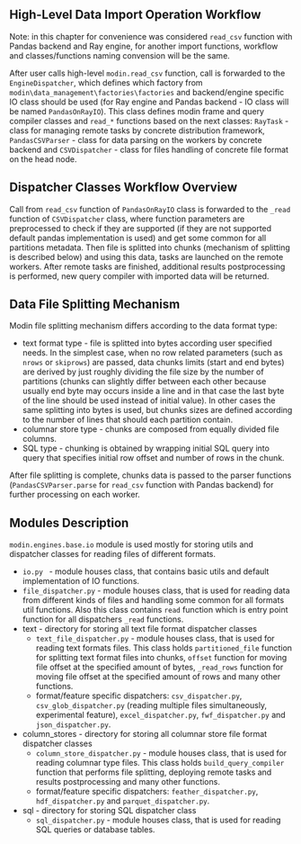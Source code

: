 ## High-Level Data Import Operation Workflow

Note: in this chapter for convenience was considered `read_csv` function with Pandas backend and Ray engine, for another import functions, workflow and classes/functions naming convension will be the same.

After user calls high-level `modin.read_csv` function, call is forwarded to the `EngineDispatcher`, which defines which factory from `modin\data_management\factories\factories` and backend/engine specific IO class should be used (for Ray engine and Pandas backend - IO class will be named `PandasOnRayIO`). This class defines modin frame and query compiler classes and `read_*` functions based on the next classes: `RayTask` - class for managing remote tasks by concrete distribution framework, `PandasCSVParser` - class for data parsing on the workers by concrete backend and `CSVDispatcher` - class for files handling of concrete file format on the head node.

## Dispatcher Classes Workflow Overview

Call from `read_csv` function of `PandasOnRayIO` class is forwarded to the `_read` function of `CSVDispatcher` class, where function parameters are preprocessed to check if they are supported (if they are not supported default pandas implementation is used) and get some common for all partitions metadata. Then file is splitted into chunks (mechanism of splitting is described below) and using this data, tasks are launched on the remote workers. After remote tasks are finished, additional results postprocessing is performed, new query compiler with imported data will be returned.

## Data File Splitting Mechanism

Modin file splitting mechanism differs according to the data format type:
* text format type - file is splitted into bytes according user specified needs. In the simplest case, when no row related parameters (such as `nrows` or `skiprows`) are passed, data chunks limits (start and end bytes) are derived by just roughly dividing the file size by the number of partitions (chunks can slightly differ between each other because usually end byte may occurs inside a line and in that case the last byte of the line should be used instead of initial value). In other cases the same splitting into bytes is used, but chunks sizes are defined according to the number of lines that should each partition contain.
* columnar store type - chunks are composed from equally divided file columns.
* SQL type - chunking is obtained by wrapping initial SQL query into query that specifies initial row offset and number of rows in the chunk.

After file splitting is complete, chunks data is passed to the parser functions (`PandasCSVParser.parse` for `read_csv` function with Pandas backend) for further processing on each worker.

## Modules Description

`modin.engines.base.io` module is used mostly for storing utils and dispatcher classes for reading files of different formats.

* `io.py ` - module houses class, that contains basic utils and default implementation of IO functions.
* `file_dispatcher.py` - module houses class, that is used for reading data from different kinds of files and handling some common for all formats util functions. Also this class contains `read` function which is entry point function for all dispatchers `_read` functions.
* text - directory for storing all text file format dispatcher classes
  * `text_file_dispatcher.py` - module houses class, that is used for reading text formats files. This class holds `partitioned_file` function for splitting text format files into chunks, `offset` function for moving file offset at the specified amount of bytes, `_read_rows` function for moving file offset at the specified amount of rows and many other functions.
  * format/feature specific dispatchers: `csv_dispatcher.py`, `csv_glob_dispatcher.py` (reading multiple files simultaneously, experimental feature), `excel_dispatcher.py`, `fwf_dispatcher.py` and `json_dispatcher.py`.
* column_stores - directory for storing all columnar store file format dispatcher classes
  * `column_store_dispatcher.py` - module houses class, that is used for reading columnar type files. This class holds `build_query_compiler` function that performs file splitting, deploying remote tasks and results postprocessing and many other functions.
  * format/feature specific dispatchers: `feather_dispatcher.py`, `hdf_dispatcher.py` and `parquet_dispatcher.py`.
* sql - directory for storing SQL dispatcher class
  * `sql_dispatcher.py` -  module houses class, that is used for reading SQL queries or database tables.
